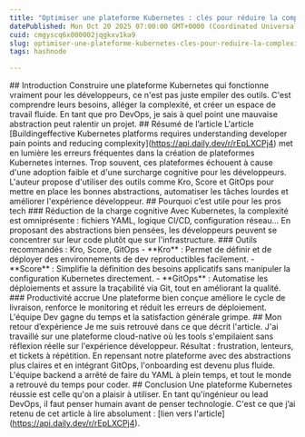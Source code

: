 ```yaml
---
title: "Optimiser une plateforme Kubernetes : clés pour réduire la complexité DevOps"
datePublished: Mon Oct 20 2025 07:00:00 GMT+0000 (Coordinated Universal Time)
cuid: cmgyscq6x000002jqgkxv1ka9
slug: optimiser-une-plateforme-kubernetes-cles-pour-reduire-la-complexite-devops
tags: hashnode

---
```


\## Introduction Construire une plateforme Kubernetes qui fonctionne vraiment pour les développeurs, ce n'est pas juste empiler des outils. C'est comprendre leurs besoins, alléger la complexité, et créer un espace de travail fluide. En tant que pro DevOps, je sais à quel point une mauvaise abstraction peut ralentir un projet. ## Résumé de l’article L'article \[Buildingeffective Kubernetes platforms requires understanding developer pain points and reducing complexity\](https://api.daily.dev/r/rEpLXCPj4) met en lumière les erreurs fréquentes dans la création de plateformes Kubernetes internes. Trop souvent, ces plateformes échouent à cause d'une adoption faible et d'une surcharge cognitive pour les développeurs. L'auteur propose d'utiliser des outils comme Kro, Score et GitOps pour mettre en place les bonnes abstractions, automatiser les tâches lourdes et améliorer l'expérience développeur. ## Pourquoi c’est utile pour les pros tech ### Réduction de la charge cognitive Avec Kubernetes, la complexité est omniprésente : fichiers YAML, logique CI/CD, configuration réseau... En proposant des abstractions bien pensées, les développeurs peuvent se concentrer sur leur code plutôt que sur l'infrastructure. ### Outils recommandés : Kro, Score, GitOps - \*\*Kro\*\* : Permet de définir et de déployer des environnements de dev reproductibles facilement. - \*\*Score\*\* : Simplifie la définition des besoins applicatifs sans manipuler la configuration Kubernetes directement. - \*\*GitOps\*\* : Automatise les déploiements et assure la traçabilité via Git, tout en améliorant la qualité. ### Productivité accrue Une plateforme bien conçue améliore le cycle de livraison, renforce le monitoring et réduit les erreurs de déploiement. L'équipe Dev gagne du temps et la satisfaction générale grimpe. ## Mon retour d’expérience Je me suis retrouvé dans ce que décrit l'article. J'ai travaillé sur une plateforme cloud-native où les tools s'empilaient sans réflexion réelle sur l'expérience développeur. Résultat : frustration, lenteurs, et tickets à répétition. En repensant notre plateforme avec des abstractions plus claires et en intégrant GitOps, l'onboarding est devenu plus fluide. L'équipe backend a arrêté de faire du YAML à plein temps, et tout le monde a retrouvé du temps pour coder. ## Conclusion Une plateforme Kubernetes réussie est celle qu'on a plaisir à utiliser. En tant qu'ingénieur ou lead DevOps, il faut penser humain avant de penser technologie. C'est ce que j’ai retenu de cet article à lire absolument : \[lien vers l'article\](https://api.daily.dev/r/rEpLXCPj4).